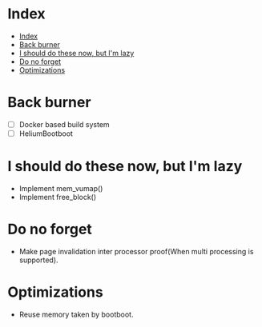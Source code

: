 # Index
- [Index](#index)
- [Back burner](#back-burner)
- [I should do these now, but I'm lazy](#i-should-do-these-now-but-im-lazy)
- [Do no forget](#do-no-forget)
- [Optimizations](#optimizations)

# Back burner
* [ ] Docker based build system
* [ ] HeliumBootboot

# I should do these now, but I'm lazy
* Implement mem_vumap()
* Implement free_block()

# Do no forget
* Make page invalidation inter processor proof(When multi processing is
  supported).

# Optimizations
* Reuse memory taken by bootboot.

